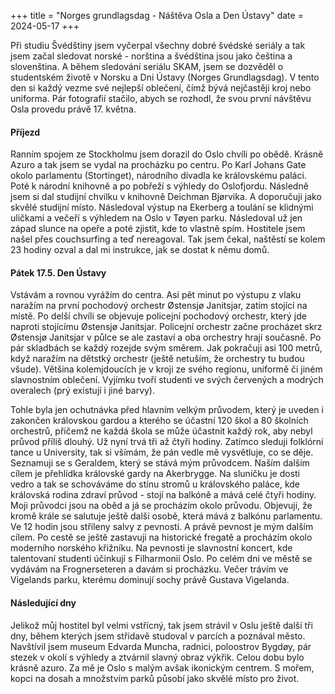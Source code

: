 +++
title = "Norges grundlagsdag - Náštěva Osla a Den Ústavy"
date = 2024-05-17
+++

Při studiu Švédštiny jsem vyčerpal všechny dobré švédské seriály a tak jsem začal sledovat norské - norština a švédština jsou jako čeština a slovenština. A během sledování seriálu SKAM, jsem se dozvěděl o studentském životě v Norsku a Dni Ústavy (Norges Grundlagsdag). V tento den si každý vezme své nejlepší oblečení, čímž bývá nejčastěji kroj nebo uniforma. Pár fotografií stačilo, abych se rozhodl, že svou první návštěvu Osla provedu právě 17. května.

#### Příjezd
Ranním spojem ze Stockholmu jsem dorazil do Oslo chvíli po obědě. Krásně Azuro a tak jsem se vydal na procházku po centru. Po Karl Johans Gate okolo parlamentu (Stortinget), národního divadla ke královskému paláci. Poté k národní knihovně a po pobřeží s výhledy do Oslofjordu. Následně jsem si dal studijní chvilku v knihovně Deichman Bjørvika. A doporučuji jako skvělé studijní místo. Následoval výstup na Ekerberg a toulání se klidnými uličkami a večeří s výhledem na Oslo v Tøyen parku. Následoval už jen západ slunce na opeře a poté zjistit, kde to vlastně spím. Hostitele jsem našel přes couchsurfing a teď nereagoval. Tak jsem čekal, naštěstí se kolem 23 hodiny ozval a dal mi instrukce, jak se dostat k němu domů.

#### Pátek 17.5. Den Ústavy

Vstávám a rovnou vyrážím do centra. Asi pět minut po výstupu z vlaku naražím na první pochodový orchestr Østensjø Janitsjar, zatím stojící na místě. Po delší chvíli se objevuje policejní pochodový orchestr, který jde naproti stojícímu Østensjø Janitsjar. Policejní orchestr začne procházet skrz Østensjø Janitsjar v půlce se ale zastaví a oba orchestry hrají současně. Po pár skladbách se každý rozejde svým směrem. Jak pokračuji asi 100 metrů, když naražím na dětstký orchestr (ještě netuším, že orchestry tu budou všude). Většina kolemjdoucích je v kroji ze svého regionu, uniformě či jiném slavnostním oblečení. Vyjímku tvoří studenti ve svých červených a modrých overalech (prý existují i jiné barvy).

Tohle byla jen ochutnávka před hlavním velkým průvodem, který je uveden i zakončen královskou gardou a kterého se účastní 120 škol a 80 školních orchestrů, přičemž ne každá škola se může účastnit každý rok, aby nebyl průvod příliš dlouhý. Už nyní trvá tři až čtyři hodiny. Zatímco sleduji folklórní tance u University, tak si všímám, že pán vedle mě vysvětluje, co se děje. Seznamuji se s Geraldem, který se stává mým průvodcem. Naším dalším cílem je přehlídka královské gardy na Akerbrygge. Na sluníčku je dosti vedro a tak se schováváme do stínu stromů u královského paláce, kde královská rodina zdraví průvod - stojí na balkóně a mává celé čtyři hodiny. Moji průvodci jsou na oběd a já se procházím okolo průvodu. Objevuji, že kromě krále se salutuje ještě dalši osobě, která mává z balkónu parlamentu. Ve 12 hodin jsou stříleny salvy z pevnosti. A právě pevnost je mým dalším cílem. Po cestě se ještě zastavuji na historické fregatě a procházím okolo moderního norského křižníku. Na pevnosti je slavnostní koncert, kde talentovaní studenti účinkují s Filharmonií Oslo. Po celém dni ve městě se vydávám na Frognerseteren a davám si procházku. Večer trávím ve Vigelands parku, kterému dominují sochy právě Gustava Vigelanda.

#### Následující dny

Jelikož můj hostitel byl velmi vstřícný, tak jsem strávil v Oslu ještě další tři dny, během kterých jsem střídavě studoval v parcích a poznával město. Navštívil jsem museum Edvarda Muncha, radnici, poloostrov Bygdøy, pár stezek v okolí s výhledy a ztvárnil slavný obraz výkřik. Celou dobu bylo krásně azuro. Za mě je Oslo s malým avšak ikonickým centrem. S mořem, kopci na dosah a množstvím parků působí jako skvělé místo pro život.